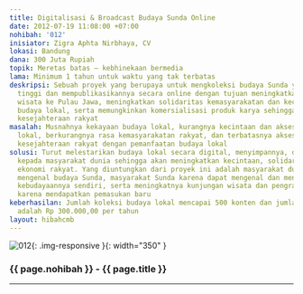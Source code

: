 ```yaml
---
title: Digitalisasi & Broadcast Budaya Sunda Online
date: 2012-07-19 11:08:00 +07:00
nohibah: '012'
inisiator: Zigra Aphta Nirbhaya, CV
lokasi: Bandung
dana: 300 Juta Rupiah
topik: Meretas batas – kebhinekaan bermedia
lama: Minimum 1 tahun untuk waktu yang tak terbatas
deskripsi: Sebuah proyek yang berupaya untuk mengkoleksi budaya Sunda yang bernilai
  tinggi dan mempublikasikannya secara online dengan tujuan meningkatkan kunjungan
  wisata ke Pulau Jawa, meningkatkan solidaritas kemasyarakatan dan kecintaan terhadap
  budaya lokal, serta memungkinkan komersialisasi produk karya sehingga meningkatkan
  kesejahteraan rakyat
masalah: Musnahnya kekayaan budaya lokal, kurangnya kecintaan dan akses terhadap budaya
  lokal, berkurangnya rasa kemasyarakatan rakyat, dan terbatasnya akses untuk peningkatan
  kesejahteraan rakyat dengan pemanfaatan budaya lokal
solusi: Turut melestarikan budaya lokal secara digital, menyimpannya, dan menyebarkannya
  kepada masyarakat dunia sehingga akan meningkatkan kecintaan, solidaritas, dan peningkatan
  ekonomi rakyat. Yang diuntungkan dari proyek ini adalah masyarakat dunia karena
  mengenal budaya Sunda, masyarakat Sunda karena dapat mengenal dan menggali kembali
  kebudayaannya sendiri, serta meningkatnya kunjungan wisata dan pengrajin seniman
  karena mendapatkan pemasukan baru
keberhasilan: Jumlah koleksi budaya lokal mencapai 500 konten dan jumlah minimum transaksi
  adalah Rp 300.000,00 per tahun
layout: hibahcmb
---
```


![012](/static/img/hibahcmb/012.png){: .img-responsive }{: width="350" }

### {{ page.nohibah }} - {{ page.title }}

---
